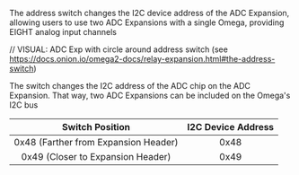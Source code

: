 The address switch changes the I2C device address of the ADC Expansion, allowing users to use two ADC Expansions with a single Omega, providing EIGHT analog input channels

// VISUAL: ADC Exp with circle around address switch (see https://docs.onion.io/omega2-docs/relay-expansion.html#the-address-switch)

The switch changes the I2C address of the ADC chip on the ADC Expansion. That way, two ADC Expansions can be included on the Omega's I2C bus


| Switch Position                      | I2C Device Address |
|:------------------------------------:|:------------------:|
| 0x48 (Farther from Expansion Header) | 0x48               |
| 0x49 (Closer to Expansion Header)    | 0x49               |